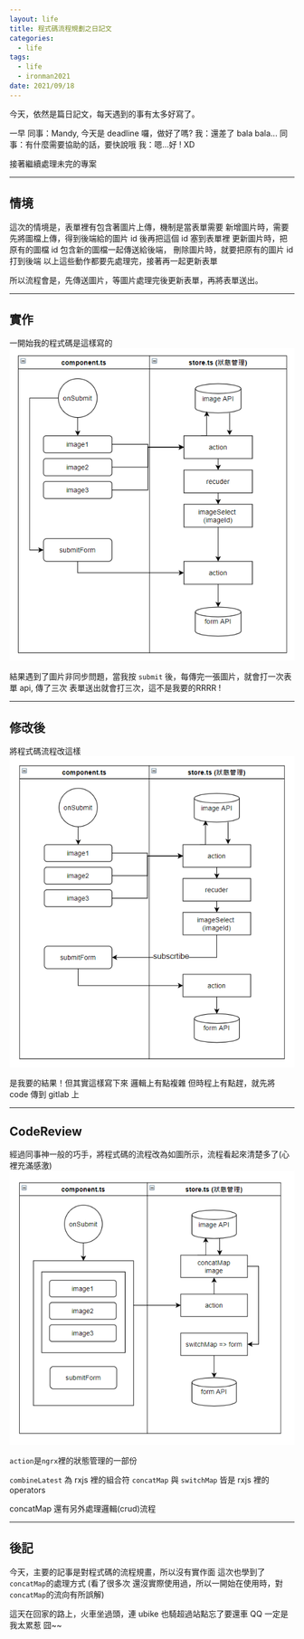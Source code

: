 ```yaml
---
layout: life
title: 程式碼流程規劃之日記文
categories:
  - life
tags:
  - life
  - ironman2021
date: 2021/09/18
---
```


今天，依然是篇日記文，每天遇到的事有太多好寫了。

一早
同事：Mandy, 今天是 deadline 囉，做好了嗎?
我：還差了 bala bala...
同事：有什麼需要協助的話，要快說哦
我：嗯...好 ! XD

接著繼續處理未完的專案

---

## 情境

這次的情境是，表單裡有包含著圖片上傳，機制是當表單需要
新增圖片時，需要先將圖檔上傳，得到後端給的圖片 id 後再把這個 id 塞到表單裡
更新圖片時，把原有的圖檔 id 包含新的圖檔一起傳送給後端，
刪除圖片時，就要把原有的圖片 id 打到後端
以上這些動作都要先處理完，接著再一起更新表單

所以流程會是，先傳送圖片，等圖片處理完後更新表單，再將表單送出。

---

## 實作

一開始我的程式碼是這樣寫的
![](assets/images/ironman/process-planning/u2TPLuf.png)

結果遇到了圖片非同步問題，當我按 `submit` 後，每傳完一張圖片，就會打一次表單 api,
傳了三次 表單送出就會打三次，這不是我要的RRRR !

---

## 修改後

將程式碼流程改這樣
![](assets/images/ironman/process-planning/vY7D11q.png)

是我要的結果！但其實這樣寫下來 邏輯上有點複雜
但時程上有點趕，就先將 code 傳到 gitlab 上

---

## CodeReview

經過同事神一般的巧手，將程式碼的流程改為如圖所示，流程看起來清楚多了(心裡充滿感激)
![](assets/images/ironman/process-planning/YooG1uC.png)

`action`是`ngrx`裡的狀態管理的一部份

`combineLatest` 為 rxjs 裡的組合符
`concatMap` 與 `switchMap` 皆是 rxjs 裡的 operators


concatMap 還有另外處理邏輯(crud)流程

---

## 後記

今天，主要的記事是對程式碼的流程規畫，所以沒有實作面
這次也學到了`concatMap`的處理方式 
(看了很多次 還沒實際使用過，所以一開始在使用時，對`concatMap`的流向有所誤解)

這天在回家的路上，火車坐過頭，連 ubike 也騎超過站點忘了要還車 QQ
一定是我太累惹 囧~~
